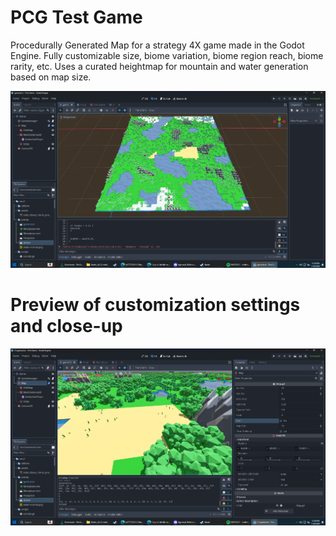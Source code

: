# PCG Test Game
Procedurally Generated Map for a strategy 4X game made in the Godot Engine. Fully customizable size, biome variation, biome region reach, biome rarity, etc.
Uses a curated heightmap for mountain and water generation based on map size.

![Example1](example1.png)

# Preview of customization settings and close-up

![Example2](example2.png)
